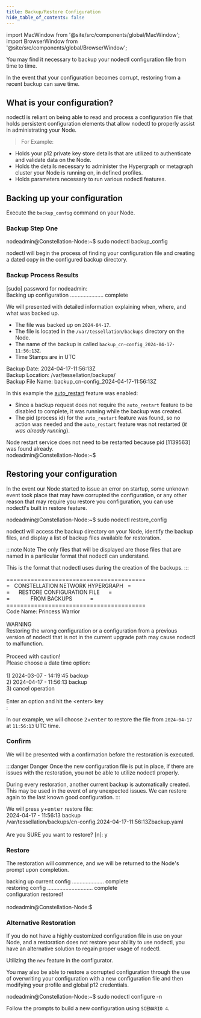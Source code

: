 ```yaml
---
title: Backup/Restore Configuration
hide_table_of_contents: false
---
```


import MacWindow from '@site/src/components/global/MacWindow';
import BrowserWindow from '@site/src/components/global/BrowserWindow';

<head>
  <title>Backup or Restore your P12 Key - Macintosh</title>
  <meta
    name="description"
    content="This document will help to backup or restore a p12 file private key file necessary to join the network."
  />
</head>

You may find it necessary to backup your nodectl configuration file from time to time.  

In the event that your configuration becomes corrupt, restoring from a recent backup can save time.  

## What is your configuration?

nodectl is reliant on being able to read and process a configuration file that holds persistent configuration elements that allow nodectl to properly assist in administrating your Node.

> For Example:

- Holds your p12 private key store details that are utilized to authenticate and validate data on the Node.
- Holds the details necessary to administer the Hypergraph or metagraph cluster your Node is running on, in defined profiles.
- Holds parameters necessary to run various nodectl features.

## Backing up your configuration

Execute the `backup_config` command on your Node.

### Backup Step One

<MacWindow>
nodeadmin@Constellation-Node:~$ sudo nodectl backup_config<br />
</MacWindow>

nodectl will begin the process of finding your configuration file and creating a dated copy in the configured backup directory.

### Backup Process Results

<MacWindow>
[sudo] password for nodeadmin:<br />
Backing up configuration ...................... complete<br />
</MacWindow>

We will presented with detailed information explaining when, where, and what was backed up.

- The file was backed up on `2024-04-17`.
- The file is located in the `/var/tessellation/backups` directory on the Node.
- The name of the backup is called `backup_cn-config_2024-04-17-11:56:13Z`.
- Time Stamps are in UTC

<MacWindow>
Backup Date: 2024-04-17-11:56:13Z<br />
Backup Location: /var/tessellation/backups/<br />
Backup File Name: backup_cn-config_2024-04-17-11:56:13Z<br />
</MacWindow>

In this example the [auto_restart](../automated/nodectl-autorestart) feature was enabled:
- Since a backup request does not require the `auto_restart` feature to be disabled to complete, it was running while the backup was created.
- The pid (process id) for the `auto_restart` feature was found, so no action was needed and the `auto_restart` feature was not restarted (*it was already running*).

<MacWindow>
Node restart service does not need to be restarted because pid
[1139563] was found already.<br />
nodeadmin@Constellation-Node:~$ 
</MacWindow>

## Restoring your configuration

In the event our Node started to issue an error on startup, some unknown event took place that may have corrupted the configuration, or any other reason that may require you restore you configuration, you can use nodectl's built in restore feature.

<MacWindow>
nodeadmin@Constellation-Node:~$ sudo nodectl restore_config<br />
</MacWindow>

nodectl will access the backup directory on your Node, identify the backup files, and display a list of backup files available for restoration.

:::note Note
The only files that will be displayed are those files that are named in a particular format that nodectl can understand.  

This is the format that nodectl uses during the creation of the backups.
:::

<MacWindow>
========================================<br />
=&nbsp;&nbsp;&nbsp;CONSTELLATION NETWORK HYPERGRAPH&nbsp;&nbsp;&nbsp;=<br />
=&nbsp;&nbsp;&nbsp;&nbsp;&nbsp;&nbsp;RESTORE CONFIGURATION FILE&nbsp;&nbsp;&nbsp;&nbsp;&nbsp;&nbsp;=<br />
=&nbsp;&nbsp;&nbsp;&nbsp;&nbsp;&nbsp;&nbsp;&nbsp;&nbsp;&nbsp;&nbsp;&nbsp;&nbsp;&nbsp;FROM BACKUPS&nbsp;&nbsp;&nbsp;&nbsp;&nbsp;&nbsp;&nbsp;&nbsp;&nbsp;&nbsp;&nbsp;&nbsp;=<br />
========================================<br />
Code Name: Princess Warrior<br />
<br />
WARNING<br />
Restoring the wrong configuration or a configuration from a previous version of nodectl that is not in the current upgrade path may cause nodectl to malfunction.<br />
<br />
Proceed with caution!<br />
Please choose a date time option:<br />
<br />
1) 2024-03-07 - 14:19:45 backup <br />
2) 2024-04-17 - 11:56:13 backup <br />
3) cancel operation <br />
<br />
Enter an option and hit the &lt;enter&gt; key<br />
:<br />
</MacWindow>

In our example, we will choose <kbd>2</kbd>+<kbd>enter</kbd> to restore the file from `2024-04-17` at `11:56:13` UTC time.

### Confirm

We will be presented with a confirmation before the restoration is executed.

:::danger Danger
Once the new configuration file is put in place, if there are issues with the restoration, you not be able to utilize nodectl properly.

During every restoration, another current backup is automatically created.  This may be used in the event of any unexpected issues. We can restore again to the last known good configuration.
:::

We will press <kbd>y</kbd>+<kbd>enter</kbd>
<MacWindow>
restore file:<br />
2024-04-17 - 11:56:13 backup<br />
/var/tessellation/backups/cn-config.2024-04-17-11:56:13Zbackup.yaml<br />
<br />
Are you SURE you want to restore? [n]: y<br />
</MacWindow>

### Restore

The restoration will commence, and we will be returned to the Node's prompt upon completion. 

<MacWindow>
backing up current config ..................... complete<br />
restoring config .............................. complete<br />
configuration restored!<br />
<br />
nodeadmin@Constellation-Node:$
</MacWindow>

### Alternative Restoration

If you do not have a highly customized configuration file in use on your Node, and a restoration does not restore your ability to use nodectl, you have an alternative solution to regain proper usage of nodectl.

Utilizing the `new` feature in the configurator.

You may also be able to restore a corrupted configuration through the use of overwriting your configuration with a new configuration file and then modifying your profile and global p12 credentials.

<MacWindow>
nodeadmin@Constellation-Node:~$ sudo nodectl configure -n<br />
</MacWindow>

Follow the prompts to build a new configuration using `SCENARIO 4`.
